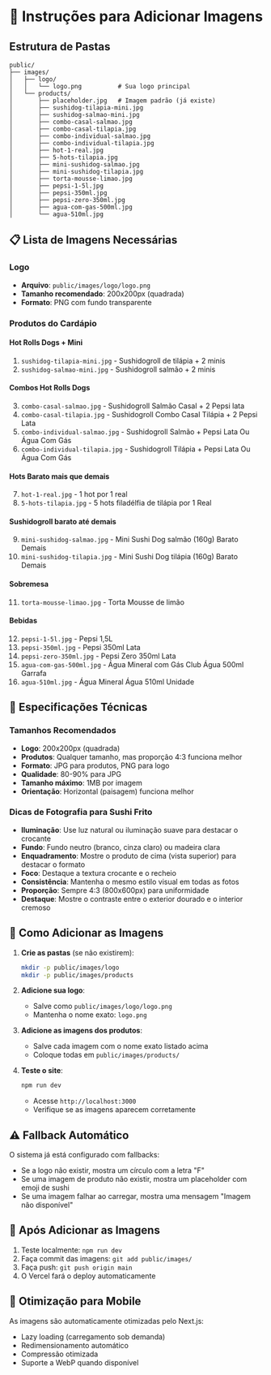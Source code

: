 # 📸 Instruções para Adicionar Imagens

## Estrutura de Pastas

```
public/
├── images/
│   ├── logo/
│   │   └── logo.png          # Sua logo principal
│   └── products/
│       ├── placeholder.jpg   # Imagem padrão (já existe)
│       ├── sushidog-tilapia-mini.jpg
│       ├── sushidog-salmao-mini.jpg
│       ├── combo-casal-salmao.jpg
│       ├── combo-casal-tilapia.jpg
│       ├── combo-individual-salmao.jpg
│       ├── combo-individual-tilapia.jpg
│       ├── hot-1-real.jpg
│       ├── 5-hots-tilapia.jpg
│       ├── mini-sushidog-salmao.jpg
│       ├── mini-sushidog-tilapia.jpg
│       ├── torta-mousse-limao.jpg
│       ├── pepsi-1-5l.jpg
│       ├── pepsi-350ml.jpg
│       ├── pepsi-zero-350ml.jpg
│       ├── agua-com-gas-500ml.jpg
│       └── agua-510ml.jpg
```

## 📋 Lista de Imagens Necessárias

### Logo
- **Arquivo**: `public/images/logo/logo.png`
- **Tamanho recomendado**: 200x200px (quadrada)
- **Formato**: PNG com fundo transparente

### Produtos do Cardápio

#### Hot Rolls Dogs + Mini
1. `sushidog-tilapia-mini.jpg` - Sushidogroll de tilápia + 2 minis
2. `sushidog-salmao-mini.jpg` - Sushidogroll salmão + 2 minis

#### Combos Hot Rolls Dogs
3. `combo-casal-salmao.jpg` - Sushidogroll Salmão Casal + 2 Pepsi lata
4. `combo-casal-tilapia.jpg` - Sushidogroll Combo Casal Tilápia + 2 Pepsi Lata
5. `combo-individual-salmao.jpg` - Sushidogroll Salmão + Pepsi Lata Ou Água Com Gás
6. `combo-individual-tilapia.jpg` - Sushidogroll Tilápia + Pepsi Lata Ou Água Com Gás

#### Hots Barato mais que demais
7. `hot-1-real.jpg` - 1 hot por 1 real
8. `5-hots-tilapia.jpg` - 5 hots filadélfia de tilápia por 1 Real

#### Sushidogroll barato até demais
9. `mini-sushidog-salmao.jpg` - Mini Sushi Dog salmão (160g) Barato Demais
10. `mini-sushidog-tilapia.jpg` - Mini Sushi Dog tilápia (160g) Barato Demais

#### Sobremesa
11. `torta-mousse-limao.jpg` - Torta Mousse de limão

#### Bebidas
12. `pepsi-1-5l.jpg` - Pepsi 1,5L
13. `pepsi-350ml.jpg` - Pepsi 350ml Lata
14. `pepsi-zero-350ml.jpg` - Pepsi Zero 350ml Lata
15. `agua-com-gas-500ml.jpg` - Água Mineral com Gás Club Água 500ml Garrafa
16. `agua-510ml.jpg` - Água Mineral Água 510ml Unidade

## 📐 Especificações Técnicas

### Tamanhos Recomendados
- **Logo**: 200x200px (quadrada)
- **Produtos**: Qualquer tamanho, mas proporção 4:3 funciona melhor
- **Formato**: JPG para produtos, PNG para logo
- **Qualidade**: 80-90% para JPG
- **Tamanho máximo**: 1MB por imagem
- **Orientação**: Horizontal (paisagem) funciona melhor

### Dicas de Fotografia para Sushi Frito
- **Iluminação**: Use luz natural ou iluminação suave para destacar o crocante
- **Fundo**: Fundo neutro (branco, cinza claro) ou madeira clara
- **Enquadramento**: Mostre o produto de cima (vista superior) para destacar o formato
- **Foco**: Destaque a textura crocante e o recheio
- **Consistência**: Mantenha o mesmo estilo visual em todas as fotos
- **Proporção**: Sempre 4:3 (800x600px) para uniformidade
- **Destaque**: Mostre o contraste entre o exterior dourado e o interior cremoso

## 🔧 Como Adicionar as Imagens

1. **Crie as pastas** (se não existirem):
   ```bash
   mkdir -p public/images/logo
   mkdir -p public/images/products
   ```

2. **Adicione sua logo**:
   - Salve como `public/images/logo/logo.png`
   - Mantenha o nome exato: `logo.png`

3. **Adicione as imagens dos produtos**:
   - Salve cada imagem com o nome exato listado acima
   - Coloque todas em `public/images/products/`

4. **Teste o site**:
   ```bash
   npm run dev
   ```
   - Acesse `http://localhost:3000`
   - Verifique se as imagens aparecem corretamente

## ⚠️ Fallback Automático

O sistema já está configurado com fallbacks:
- Se a logo não existir, mostra um círculo com a letra "F"
- Se uma imagem de produto não existir, mostra um placeholder com emoji de sushi
- Se uma imagem falhar ao carregar, mostra uma mensagem "Imagem não disponível"

## 🚀 Após Adicionar as Imagens

1. Teste localmente: `npm run dev`
2. Faça commit das imagens: `git add public/images/`
3. Faça push: `git push origin main`
4. O Vercel fará o deploy automaticamente

## 📱 Otimização para Mobile

As imagens são automaticamente otimizadas pelo Next.js:
- Lazy loading (carregamento sob demanda)
- Redimensionamento automático
- Compressão otimizada
- Suporte a WebP quando disponível
